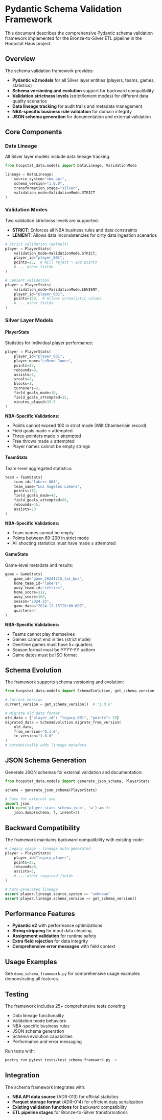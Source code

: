 # Pydantic Schema Validation Framework

This document describes the comprehensive Pydantic schema validation framework implemented for the Bronze-to-Silver ETL pipeline in the Hoopstat Haus project.

## Overview

The schema validation framework provides:

- **Pydantic v2 models** for all Silver layer entities (players, teams, games, statistics)
- **Schema versioning and evolution** support for backward compatibility
- **Validation strictness levels** (strict/lenient modes) for different data quality scenarios
- **Data lineage tracking** for audit trails and metadata management
- **NBA-specific business rule validation** for domain integrity
- **JSON schema generation** for documentation and external validation

## Core Components

### Data Lineage

All Silver layer models include data lineage tracking:

```python
from hoopstat_data.models import DataLineage, ValidationMode

lineage = DataLineage(
    source_system="nba_api",
    schema_version="1.0.0", 
    transformation_stage="silver",
    validation_mode=ValidationMode.STRICT
)
```

### Validation Modes

Two validation strictness levels are supported:

- **STRICT**: Enforces all NBA business rules and data constraints
- **LENIENT**: Allows data inconsistencies for dirty data ingestion scenarios

```python
# Strict validation (default)
player = PlayerStats(
    validation_mode=ValidationMode.STRICT,
    player_id="player_001",
    points=25,  # Will reject > 100 points
    # ... other fields
)

# Lenient validation
player = PlayerStats(
    validation_mode=ValidationMode.LENIENT,
    player_id="player_001", 
    points=150,  # Allows unrealistic values
    # ... other fields
)
```

### Silver Layer Models

#### PlayerStats
Statistics for individual player performance:

```python
player = PlayerStats(
    player_id="player_001",
    player_name="LeBron James",
    points=25,
    rebounds=8,
    assists=7,
    steals=2,
    blocks=1,
    turnovers=3,
    field_goals_made=10,
    field_goals_attempted=15,
    minutes_played=35.5
)
```

**NBA-Specific Validations:**
- Points cannot exceed 100 in strict mode (Wilt Chamberlain record)
- Field goals made ≤ attempted
- Three-pointers made ≤ attempted  
- Free throws made ≤ attempted
- Player names cannot be empty strings

#### TeamStats
Team-level aggregated statistics:

```python
team = TeamStats(
    team_id="lakers_001",
    team_name="Los Angeles Lakers",
    points=112,
    field_goals_made=42,
    field_goals_attempted=88,
    rebounds=45,
    assists=28
)
```

**NBA-Specific Validations:**
- Team names cannot be empty
- Points between 60-200 in strict mode
- All shooting statistics must have made ≤ attempted

#### GameStats
Game-level metadata and results:

```python
game = GameStats(
    game_id="game_20241215_lal_bos",
    home_team_id="lakers",
    away_team_id="celtics", 
    home_score=112,
    away_score=108,
    season="2024-25",
    game_date="2024-12-15T20:00:00Z",
    quarters=4
)
```

**NBA-Specific Validations:**
- Teams cannot play themselves
- Games cannot end in ties (strict mode)
- Overtime games must have 5+ quarters
- Season format must be YYYY-YY pattern
- Game dates must be ISO format

## Schema Evolution

The framework supports schema versioning and evolution:

```python
from hoopstat_data.models import SchemaEvolution, get_schema_version

# Current version
current_version = get_schema_version()  # "1.0.0"

# Migrate old data format
old_data = {"player_id": "legacy_001", "points": 25}
migrated_data = SchemaEvolution.migrate_from_version(
    old_data, 
    from_version="0.1.0",
    to_version="1.0.0"
)
# Automatically adds lineage metadata
```

## JSON Schema Generation

Generate JSON schemas for external validation and documentation:

```python
from hoopstat_data.models import generate_json_schema, PlayerStats

schema = generate_json_schema(PlayerStats)

# Save for external use
import json
with open('player_stats_schema.json', 'w') as f:
    json.dump(schema, f, indent=2)
```

## Backward Compatibility

The framework maintains backward compatibility with existing code:

```python
# Legacy usage - lineage auto-generated
player = PlayerStats(
    player_id="legacy_player",
    points=25,
    rebounds=8,
    assists=5,
    # ... other required fields
)

# Auto-generated lineage
assert player.lineage.source_system == "unknown"
assert player.lineage.schema_version == get_schema_version()
```

## Performance Features

- **Pydantic v2** with performance optimizations
- **String stripping** for input data cleaning
- **Assignment validation** for runtime safety
- **Extra field rejection** for data integrity
- **Comprehensive error messages** with field context

## Usage Examples

See `demo_schema_framework.py` for comprehensive usage examples demonstrating all features.

## Testing

The framework includes 25+ comprehensive tests covering:

- Data lineage functionality
- Validation mode behaviors  
- NBA-specific business rules
- JSON schema generation
- Schema evolution capabilities
- Performance and error messaging

Run tests with:
```bash
poetry run pytest tests/test_schema_framework.py -v
```

## Integration

The schema framework integrates with:

- **NBA API data source** (ADR-013) for official statistics
- **Parquet storage format** (ADR-014) for efficient data serialization
- **Existing validation functions** for backward compatibility
- **ETL pipeline stages** for Bronze-to-Silver transformations